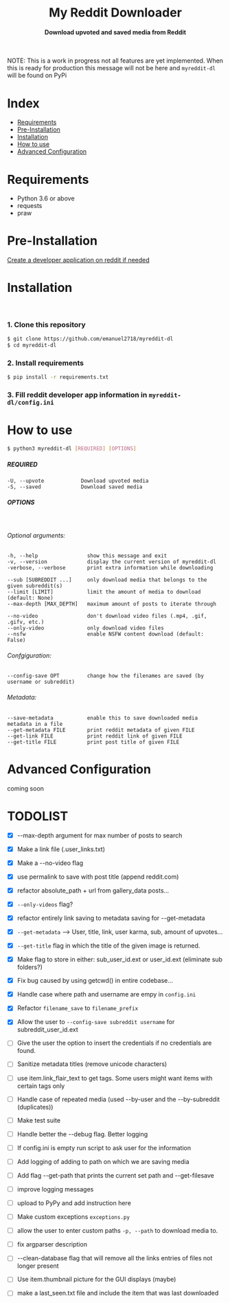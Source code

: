 <div align="center">
<h1>My Reddit Downloader</h1>
<h4>Download upvoted and saved media from Reddit</h4>
</div>

&nbsp; 

NOTE: This is a work in progress not all features are yet implemented. When this is ready for production this message will not be here and `myreddit-dl` will be found on PyPi

# Index

* [Requirements](#requirments)
* [Pre-Installation](#pre-installation)
* [Installation](#installation)
* [How to use](#how-to-use)
* [Advanced Configuration](#advanced-configuration)


# Requirements

- Python 3.6 or above
- requests
- praw

# Pre-Installation

[Create a developer application on reddit if needed](https://github.com/emanuel2718/myreddit-dl/blob/master/PRE_INSTALL.md)



# Installation

&nbsp; 

### 1. Clone this repository
```sh
$ git clone https://github.com/emanuel2718/myreddit-dl
$ cd myreddit-dl
```

### 2. Install requirements
```sh
$ pip install -r requirements.txt
```

### 3. Fill reddit developer app information in `myreddit-dl/config.ini`


# How to use
```sh
$ python3 myreddit-dl [REQUIRED] [OPTIONS]
```

##### REQUIRED

    -U, --upvote            Download upvoted media
    -S, --saved             Download saved media


##### OPTIONS

&nbsp; 

###### Optional arguments:
    -h, --help                show this message and exit
    -v, --version             display the current version of myreddit-dl
    -verbose, --verbose       print extra information while downloading

    --sub [SUBREDDIT ...]     only download media that belongs to the given subreddit(s)
    --limit [LIMIT]           limit the amount of media to download (default: None)
    --max-depth [MAX_DEPTH]   maximum amount of posts to iterate through

    --no-video                don't download video files (.mp4, .gif, .gifv, etc.)
    --only-video              only download video files
    --nsfw                    enable NSFW content download (default: False)
    
###### Confgiguration:
    --config-save OPT         change how the filenames are saved (by username or subreddit)

###### Metadata:
    --save-metadata           enable this to save downloaded media metadata in a file
    --get-metadata FILE       print reddit metadata of given FILE
    --get-link FILE           print reddit link of given FILE
    --get-title FILE          print post title of given FILE

# Advanced Configuration

coming soon

# TODOLIST
- [x] --max-depth argument for max number of posts to search
- [x] Make a link file (.user_links.txt)
- [x] Make a --no-video flag
- [x] use permalink to save with post title (append reddit.com)
- [x] refactor absolute_path + url from gallery_data posts...
- [x] `--only-videos` flag?
- [x] refactor entirely link saving to metadata saving for --get-metadata
- [x] `--get-metadata` --> User, title, link, user karma, sub, amount of upvotes...
- [x] `--get-title` flag in which the title of the given image is returned.
- [x] Make flag to store in either: sub_user_id.ext or user_id.ext (eliminate sub folders?)
- [x] Fix bug caused by using getcwd() in entire codebase...
- [x] Handle case where path and username are empy in `config.ini`
- [x] Refactor `filename_save` to `filename_prefix`
- [x] Allow the user to `--config-save subreddit username` for subreddit_user_id.ext
- [ ] Give the user the option to insert the credentials if no credentials are found.
- [ ] Sanitize metadata titles (remove unicode characters)
- [ ] use item.link_flair_text to get tags. Some users might want items with certain tags only
- [ ] Handle case of repeated media (used --by-user and the --by-subreddit (duplicates))
- [ ] Make test suite
- [ ] Handle better the --debug flag. Better logging
- [ ] If config.ini is empty run script to ask user for the information
- [ ] Add logging of adding to path on which we are saving media
- [ ] Add flag --get-path that prints the current set path and --get-filesave
- [ ] improve logging messages
- [ ] upload to PyPy and add instruction here
- [ ] Make custom exceptions `exceptions.py`
- [ ] allow the user to enter custom paths `-p, --path` to download media to.
- [ ] fix argparser description
- [ ] --clean-database flag that will remove all the links entries of files not longer present
- [ ] Use item.thumbnail picture for the GUI displays (maybe)
- [ ] make a last_seen.txt file and include the item that was last downloaded

